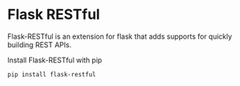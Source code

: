 # Flask RESTful
Flask-RESTful is an extension for flask that adds supports for quickly building REST APIs.

Install Flask-RESTful with pip  
```
pip install flask-restful
```
